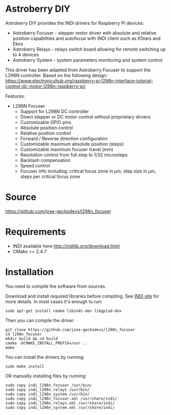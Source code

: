# Astroberry DIY
Astroberry DIY provides the INDI drivers for Raspberry Pi devices:
* Astroberry Focuser - stepper motor driver with absolute and relative position capabilities and autofocus with INDI client such as KStars and Ekos
* Astroberry Relays - relays switch board allowing for remote switching up to 4 devices
* Astroberry System - system parameters monitoring and system control

This driver has been adapted from Astroberry Focuser to support the L298N controller. Based on the following design:
https://www.electronicshub.org/raspberry-pi-l298n-interface-tutorial-control-dc-motor-l298n-raspberry-pi/


Features:
* L298N Focuser
  - Support for L298N DC controller
  - Direct stepper or DC motor control without proprietary drivers
  - Customizable GPIO pins
  - Absolute position control
  - Relative position control
  - Forward / Reverse direction configuration
  - Customizable maximum absolute position (steps)
  - Customizable maximum focuser travel (mm)
  - Resolution control from full step to 1/32 microsteps
  - Backlash compensation
  - Speed control
  - Focuser info including: critical focus zone in μm, step size in μm, steps per critical focus zone

# Source
https://github.com/jose-geckodevs/l298n_focuser

# Requirements
* INDI available here http://indilib.org/download.html
* CMake >= 2.4.7

# Installation
You need to compile the software from sources.

Download and install required libraries before compiling. See [INDI site](http://indilib.org/download.html) for more details.
In most cases it's enough to run:
```
sudo apt-get install cmake libindi-dev libgpiod-dev
```
Then you can compile the driver:
```
git clone https://github.com/jose-geckodevs/l298n_focuser
cd l298n_focuser
mkdir build && cd build
cmake -DCMAKE_INSTALL_PREFIX=/usr ..
make
```
You can install the drivers by running:
```
sudo make install
```
OR manually installing files by running:
```
sudo copy indi_l298n_focuser /usr/bin/
sudo copy indi_l298n_relays /usr/bin/
sudo copy indi_l298n_system /usr/bin/
sudo copy indi_l298n_focuser.xml /usr/share/indi/
sudo copy indi_l298n_relays.xml /usr/share/indi/
sudo copy indi_l298n_system.xml /usr/share/indi/

```

